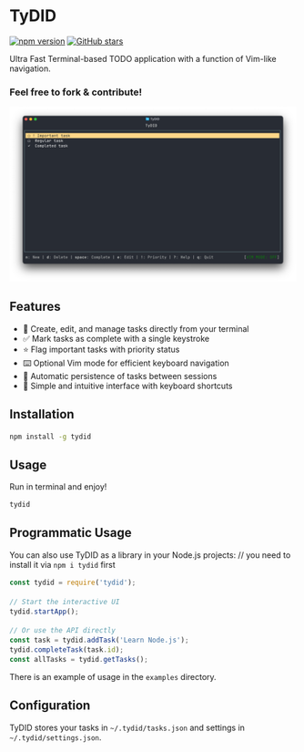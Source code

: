 # TyDID

[![npm version](https://img.shields.io/npm/v/tydid.svg)](https://www.npmjs.com/package/tydid)
[![GitHub stars](https://img.shields.io/github/stars/fynjirby/tydid.svg?style=social&label=Star)](https://github.com/fynjirby/tydid)

Ultra Fast Terminal-based TODO application with a function of Vim-like navigation.

### Feel free to fork & contribute!

<p align="center">
  <img src="https://github.com/Fynjirby/tydid/blob/main/img/tydid.png" alt="TyDID Screenshot" width="750px">
</p>

## Features

- 📝 Create, edit, and manage tasks directly from your terminal
- ✅ Mark tasks as complete with a single keystroke
- ⭐ Flag important tasks with priority status
- ⌨️ Optional Vim mode for efficient keyboard navigation
- 💾 Automatic persistence of tasks between sessions
- 🔄 Simple and intuitive interface with keyboard shortcuts

## Installation

```bash
npm install -g tydid
```

## Usage

Run in terminal and enjoy!
```bash
tydid
```

## Programmatic Usage

You can also use TyDID as a library in your Node.js projects:
// you need to install it via `npm i tydid` first

```javascript
const tydid = require('tydid');

// Start the interactive UI
tydid.startApp();

// Or use the API directly
const task = tydid.addTask('Learn Node.js');
tydid.completeTask(task.id);
const allTasks = tydid.getTasks();
```

There is an example of usage in the `examples` directory.

## Configuration

TyDID stores your tasks in `~/.tydid/tasks.json` and settings in `~/.tydid/settings.json`.
